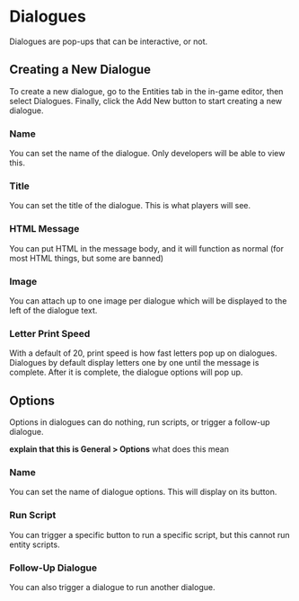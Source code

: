 # Dialogues

Dialogues are pop-ups that can be interactive, or not.

## Creating a New Dialogue

To create a new dialogue, go to the Entities tab in the in-game editor, then select Dialogues. Finally, click the Add New button to start creating a new dialogue.

### Name

You can set the name of the dialogue. Only developers will be able to view this.

### Title

You can set the title of the dialogue. This is what players will see.

### HTML Message

You can put HTML in the message body, and it will function as normal (for most HTML things, but some are banned)

### Image

You can attach up to one image per dialogue which will be displayed to the left of the dialogue text.

### Letter Print Speed

With a default of 20, print speed is how fast letters pop up on dialogues. Dialogues by default display letters one by one until the message is complete. After it is complete, the dialogue options will pop up.

## Options

Options in dialogues can do nothing, run scripts, or trigger a follow-up dialogue.

**explain that this is General > Options** what does this mean

### Name

You can set the name of dialogue options. This will display on its button.

### Run Script

You can trigger a specific button to run a specific script, but this cannot run entity scripts.

### Follow-Up Dialogue

You can also trigger a dialogue to run another dialogue.
